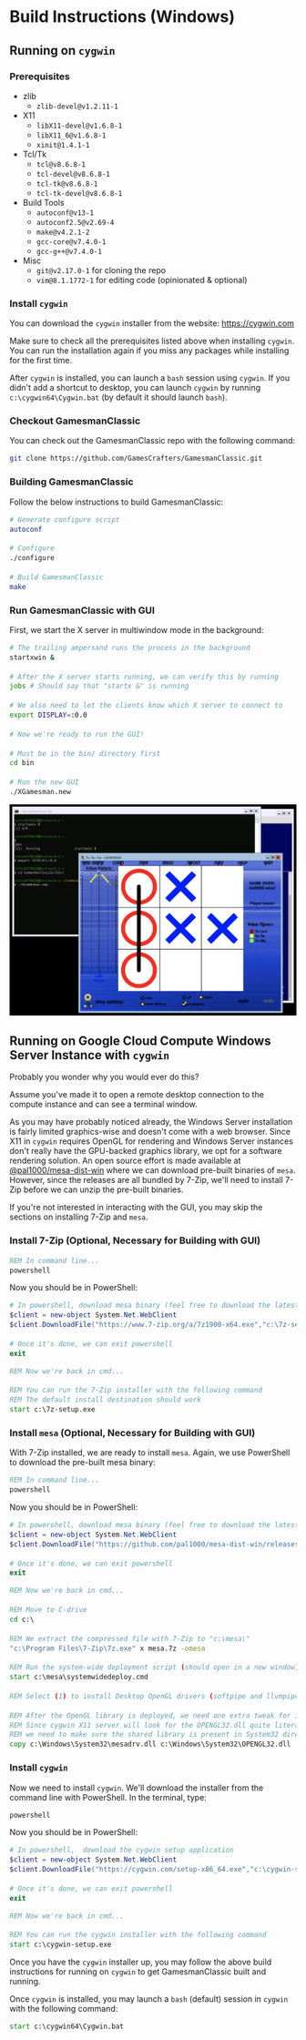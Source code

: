 # Build Instructions (Windows)

## Running on `cygwin`

### Prerequisites

- zlib
    - `zlib-devel@v1.2.11-1`
- X11
    - `libX11-devel@v1.6.8-1`
    - `libX11_6@v1.6.8-1`
    - `xinit@1.4.1-1`
- Tcl/Tk
    - `tcl@v8.6.8-1`
    - `tcl-devel@v8.6.8-1`
    - `tcl-tk@v8.6.8-1`
    - `tcl-tk-devel@v8.6.8-1`
- Build Tools
    - `autoconf@v13-1`
    - `autoconf2.5@v2.69-4`
    - `make@v4.2.1-2`
    - `gcc-core@v7.4.0-1`
    - `gcc-g++@v7.4.0-1`
- Misc
    - `git@v2.17.0-1` for cloning the repo
    - `vim@8.1.1772-1` for editing code (opinionated & optional)

### Install `cygwin`

You can download the `cygwin` installer from the website: https://cygwin.com

Make sure to check all the prerequisites listed above when installing `cygwin`. You can run the installation again if you miss any packages while installing for the first time.

After `cygwin` is installed, you can launch a `bash` session using `cygwin`. If you didn't add a shortcut to desktop, you can launch `cygwin` by running `c:\cygwin64\Cygwin.bat` (by default it should launch `bash`).

### Checkout GamesmanClassic

You can check out the GamesmanClassic repo with the following command:

```bash
git clone https://github.com/GamesCrafters/GamesmanClassic.git
```

### Building GamesmanClassic

Follow the below instructions to build GamesmanClassic:

```bash
# Generate configure script
autoconf

# Configure
./configure

# Build GamesmanClassic
make
```

### Run GamesmanClassic with GUI

First, we start the X server in multiwindow mode in the background:

```bash
# The trailing ampersand runs the process in the background
startxwin &

# After the X server starts running, we can verify this by running
jobs # Should say that "startx &" is running

# We also need to let the clients know which X server to connect to
export DISPLAY=:0.0

# Now we're ready to run the GUI!

# Must be in the bin/ directory first
cd bin

# Run the new GUI
./XGamesman.new
```

![GamesmanClassic Running on Google Compute Windows Server Instance with cygwin](build-instructions-windows-cygwin-on-gcp.png)

## Running on Google Cloud Compute Windows Server Instance with `cygwin`

Probably you wonder why you would ever do this?

Assume you've made it to open a remote desktop connection to the compute instance and can see a terminal window.

As you may have probably noticed already, the Windows Server installation is fairly limited graphics-wise and doesn't come with a web browser. Since X11 in `cygwin` requires OpenGL for rendering and Windows Server instances don't really have the GPU-backed graphics library, we opt for a software rendering solution. An open source effort is made available at [@pal1000/mesa-dist-win](https://github.com/pal1000/mesa-dist-win/releases) where we can download pre-built binaries of `mesa`. However, since the releases are all bundled by 7-Zip, we'll need to install 7-Zip before we can unzip the pre-built binaries.

If you're not interested in interacting with the GUI, you may skip the sections on installing 7-Zip and `mesa`.

### Install 7-Zip (Optional, Necessary for Building with GUI)

```cmd
REM In command line...
powershell
```

Now you should be in PowerShell:

```powershell
# In powershell, download mesa binary (feel free to download the latest version)
$client = new-object System.Net.WebClient
$client.DownloadFile("https://www.7-zip.org/a/7z1900-x64.exe","c:\7z-setup.exe")

# Once it's done, we can exit powershell
exit
```

```cmd
REM Now we're back in cmd...

REM You can run the 7-Zip installer with the following command
REM The default install destination should work
start c:\7z-setup.exe
```

### Install `mesa` (Optional, Necessary for Building with GUI)

With 7-Zip installed, we are ready to install `mesa`. Again, we use PowerShell to download the pre-built mesa binary:

```cmd
REM In command line...
powershell
```

Now you should be in PowerShell:

```powershell
# In powershell, download mesa binary (feel free to download the latest version)
$client = new-object System.Net.WebClient
$client.DownloadFile("https://github.com/pal1000/mesa-dist-win/releases/download/19.3.3/mesa3d-19.3.3-release-msvc.7z","c:\mesa.7z")

# Once it's done, we can exit powershell
exit
```

```cmd
REM Now we're back in cmd...

REM Move to C-drive
cd c:\

REM We extract the compressed file with 7-Zip to "c:\mesa\"
"c:\Program Files\7-Zip\7z.exe" x mesa.7z -omesa

REM Run the system-wide deployment script (should open in a new window)
start c:\mesa\systemwidedeploy.cmd

REM Select (1) to install Desktop OpenGL drivers (softpipe and llvmpipe only)

REM After the OpenGL library is deployed, we need one extra tweak for it to work
REM Since cygwin X11 server will look for the OPENGL32.dll quite literally,
REM we need to make sure the shared library is present in System32 directory
copy c:\Windows\System32\mesadrv.dll c:\Windows\System32\OPENGL32.dll 
```

### Install `cygwin`

Now we need to install `cygwin`. We'll download the installer from the command line with PowerShell. In the terminal, type:

```cmd
powershell
```

Now you should be in PowerShell:

```powershell
# In powershell,  download the cygwin setup application
$client = new-object System.Net.WebClient
$client.DownloadFile("https://cygwin.com/setup-x86_64.exe","c:\cygwin-setup.exe")

# Once it's done, we can exit powershell
exit
```

```cmd
REM Now we're back in cmd...

REM You can run the cygwin installer with the following command
start c:\cygwin-setup.exe
```

Once you have the `cygwin` installer up, you may follow the above build instructions for running on `cygwin` to get GamesmanClassic built and running.

Once `cygwin` is installed, you may launch a `bash` (default) session in `cygwin` with the following command:

```cmd
start c:\cygwin64\Cygwin.bat
```

